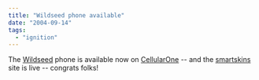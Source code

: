 ```yaml
---
title: "Wildseed phone available"
date: "2004-09-14"
tags: 
  - "ignition"
---
```


The [Wildseed](http://www.wildseed.com) phone is available now on [CellularOne](http://www.celloneusa.com/) -- and the [smartskins](http://www.smartskins.com/) site is live -- congrats folks!
